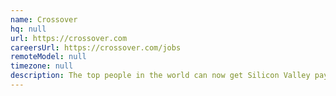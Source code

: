 ```yaml
---
name: Crossover
hq: null
url: https://crossover.com
careersUrl: https://crossover.com/jobs
remoteModel: null
timezone: null
description: The top people in the world can now get Silicon Valley pay— from anywhere. Ready to prove you’ve got what it takes?
---
```

